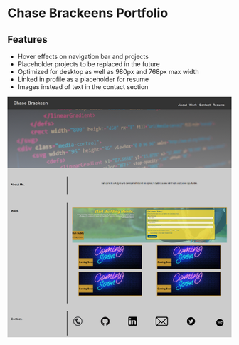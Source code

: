 # Chase Brackeens Portfolio

## Features

<ul>

<li>Hover effects on navigation bar and projects
<li>Placeholder projects to be replaced in the future
<li>Optimized for desktop as well as 980px and 768px max width
<li>Linked in profile as a placeholder for resume
<li>Images instead of text in the contact section

</ul>


![Website Screenshot](/assets/images/screenshot.png "Website Screenshot")
